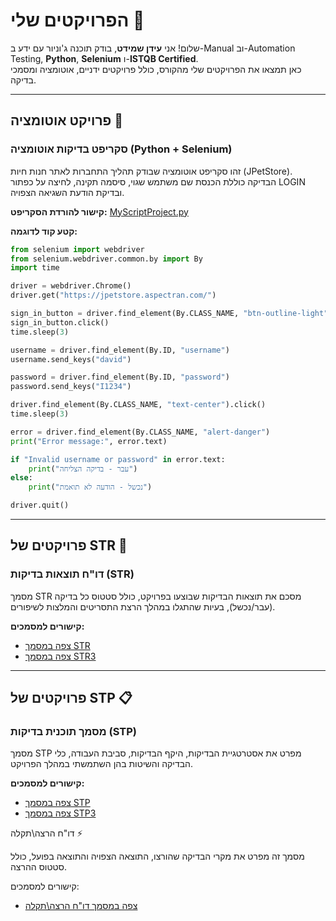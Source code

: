 # הפרויקטים שלי 🚀

שלום! אני **עידן שמידט**, בודק תוכנה ג'וניור עם ידע ב-Manual וב-Automation Testing, **Python**, **Selenium** ו-**ISTQB Certified**.  
כאן תמצאו את הפרויקטים שלי מהקורס, כולל פרויקטים ידניים, אוטומציה ומסמכי בדיקה.

---

## פרויקט אוטומציה 🐾

### סקריפט בדיקות אוטומציה (Python + Selenium)

זהו סקריפט אוטומציה שבודק תהליך התחברות לאתר חנות חיות (JPetStore).  
הבדיקה כוללת הכנסת שם משתמש שגוי, סיסמה תקינה, לחיצה על כפתור LOGIN ובדיקת הודעת השגיאה הצפויה.

**קישור להורדת הסקריפט:** [MyScriptProject.py](MyScriptProject.py)

**קטע קוד לדוגמה:**

```python
from selenium import webdriver
from selenium.webdriver.common.by import By
import time

driver = webdriver.Chrome()
driver.get("https://jpetstore.aspectran.com/")

sign_in_button = driver.find_element(By.CLASS_NAME, "btn-outline-light")
sign_in_button.click()
time.sleep(3)

username = driver.find_element(By.ID, "username")
username.send_keys("david")

password = driver.find_element(By.ID, "password")
password.send_keys("I1234")

driver.find_element(By.CLASS_NAME, "text-center").click()
time.sleep(3)

error = driver.find_element(By.CLASS_NAME, "alert-danger")
print("Error message:", error.text)

if "Invalid username or password" in error.text:
    print("עבר - בדיקה הצליחה")
else:
    print("נכשל - הודעה לא תואמת")

driver.quit()
````

---

## פרויקטים של STR 📄

### דו"ח תוצאות בדיקות (STR)

מסמך STR מסכם את תוצאות הבדיקות שבוצעו בפרויקט, כולל סטטוס כל בדיקה (עבר/נכשל), בעיות שהתגלו במהלך הרצת התסריטים והמלצות לשיפורים.

**קישורים למסמכים:**

* [צפה במסמך STR](https://docs.google.com/document/d/1ZHkW4pmOGvSDEkcUjwAW_d1bCNb04D7-/edit?usp=drive_link&ouid=102490978916154441779&rtpof=true&sd=true)
* [צפה במסמך STR3](https://docs.google.com/document/d/1syDS0rET1S3G7hf44xITtaut-oxyeAo3/edit?usp=drive_link&ouid=102490978916154441779&rtpof=true&sd=true)

---

## פרויקטים של STP 📋

### מסמך תוכנית בדיקות (STP)

מסמך STP מפרט את אסטרטגיית הבדיקות, היקף הבדיקות, סביבת העבודה, כלי הבדיקה והשיטות בהן השתמשתי במהלך הפרויקט.

**קישורים למסמכים:**

* [צפה במסמך STP](https://docs.google.com/document/d/1JtMgr5dU9URAdJ7VXqxckaiarcgpRlpQ/edit?usp=drive_link&ouid=102490978916154441779&rtpof=true&sd=true)
* [צפה במסמך STP3](https://docs.google.com/document/d/14S3nZwK5bVuJcRWk5nR6qEZ41IQAXV7F/edit?usp=drive_link&ouid=102490978916154441779&rtpof=true&sd=true)

דו"ח הרצה\תקלה  ⚡
   
מסמך זה מפרט את מקרי הבדיקה שהורצו, התוצאה הצפויה והתוצאה בפועל, כולל סטטוס ההרצה.

קישורים למסמכים:

* [צפה במסמך דו"ח הרצה\תקלה](https://docs.google.com/spreadsheets/d/1OEnQ_YLOUShtHNLHoUYGdec5xxerhPdl/edit?usp=drive_link&ouid=102490978916154441779&rtpof=true&sd=true)



